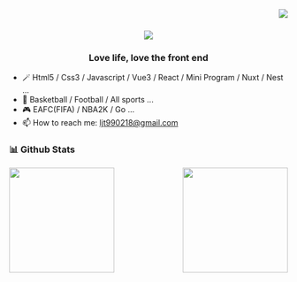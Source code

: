 <img align="right" src="https://visitor-badge.laobi.icu/badge?page_id=ljt990218/ljt990218">

<h1 align="center">
  <a href="https://git.io/typing-svg">
    <img src="https://readme-typing-svg.herokuapp.com/?lines=Welcome+to+my+Github!&center=true&size=30">
  </a>
</h1>

<h3 align="center">
Love life, love the front end
</h3>

- 🪄  Html5 / Css3 / Javascript / Vue3 / React / Mini Program / Nuxt / Nest ...
- 🏀  Basketball / Football / All sports ...
- 🎮  EAFC(FIFA) / NBA2K / Go ...
- 📫  How to reach me: ljt990218@gmail.com

### 📊 Github Stats
<div align=center>
  <a href="https://github.com/anuraghazra/github-readme-stats" title="Go to Source">
    <img align="left" height="190px" src="https://github-readme-stats.vercel.app/api?username=ljt990218&show_icons=true&theme=vue&count_private=true" />
  </a>
  <a href="https://github.com/anuraghazra/github-readme-stats">
    <img align="right" height="190px" src="https://github-readme-stats.vercel.app/api/top-langs/?username=ljt990218&langs_count=8&layout=compact&theme=vue&count_private=true" />
  </a>
</div>
